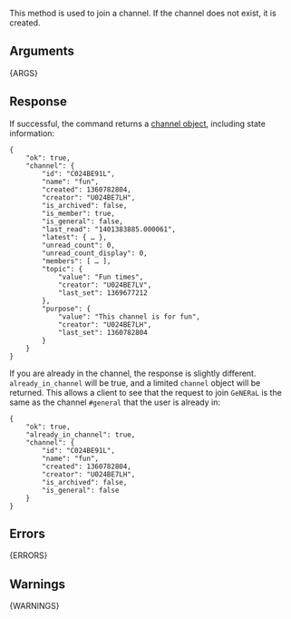 This method is used to join a channel. If the channel does not exist, it is
created.

## Arguments

{ARGS}


## Response

If successful, the command returns a [channel object](/types/channel), including state information:


	{
	    "ok": true,
	    "channel": {
			"id": "C024BE91L",
			"name": "fun",
			"created": 1360782804,
			"creator": "U024BE7LH",
			"is_archived": false,
			"is_member": true,
			"is_general": false,
			"last_read": "1401383885.000061",
			"latest": { … },
			"unread_count": 0,
			"unread_count_display": 0,
			"members": [ … ],
			"topic": {
				"value": "Fun times",
				"creator": "U024BE7LV",
				"last_set": 1369677212
			},
			"purpose": {
				"value": "This channel is for fun",
				"creator": "U024BE7LH",
				"last_set": 1360782804
			}
		}
	}

If you are already in the channel, the response is slightly different.
`already_in_channel` will be true, and a limited `channel` object will be
returned. This allows a client to see that the request to join `GeNERaL` is
the same as the channel `#general` that the user is already in:

	{
	    "ok": true,
	    "already_in_channel": true,
	    "channel": {
	        "id": "C024BE91L",
	        "name": "fun",
	        "created": 1360782804,
	        "creator": "U024BE7LH",
	        "is_archived": false,
	        "is_general": false
	    }
	}


## Errors

{ERRORS}

## Warnings

{WARNINGS}
